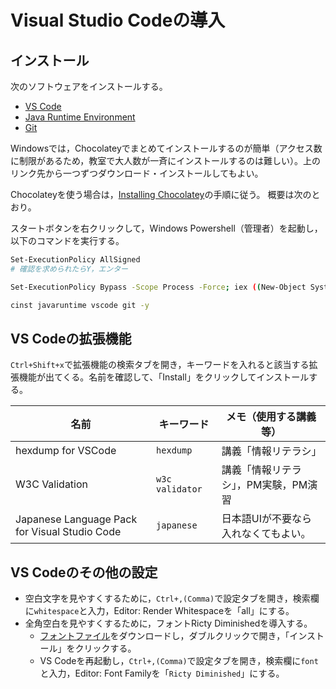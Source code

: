 # Visual Studio Codeの導入

## インストール

次のソフトウェアをインストールする。

* [VS Code](https://code.visualstudio.com/)
* [Java Runtime Environment](https://java.com/ja/download/)
* [Git](https://git-scm.com/downloads)

Windowsでは，Chocolateyでまとめてインストールするのが簡単（アクセス数に制限があるため，教室で大人数が一斉にインストールするのは難しい）。上のリンク先から一つずつダウンロード・インストールしてもよい。

Chocolateyを使う場合は，[Installing Chocolatey](https://chocolatey.org/install)の手順に従う。
概要は次のとおり。

スタートボタンを右クリックして，Windows Powershell（管理者）を起動し，以下のコマンドを実行する。

```bash
Set-ExecutionPolicy AllSigned
# 確認を求められたらY，エンター

Set-ExecutionPolicy Bypass -Scope Process -Force; iex ((New-Object System.Net.WebClient).DownloadString('https://chocolatey.org/install.ps1'))

cinst javaruntime vscode git -y
```

## VS Codeの拡張機能

`Ctrl+Shift+x`で拡張機能の検索タブを開き，キーワードを入れると該当する拡張機能が出てくる。名前を確認して、「Install」をクリックしてインストールする。

名前|キーワード|メモ（使用する講義等）
---|---|---
hexdump for VSCode|`hexdump`|講義「情報リテラシ」
W3C Validation|`w3c validator`|講義「情報リテラシ」，PM実験，PM演習
Japanese Language Pack for Visual Studio Code|`japanese`|日本語UIが不要なら入れなくてもよい。

## VS Codeのその他の設定

- 空白文字を見やすくするために，`Ctrl+,(Comma)`で設定タブを開き，検索欄に`whitespace`と入力，Editor: Render Whitespaceを「all」にする。
- 全角空白を見やすくするために，フォントRicty Diminishedを導入する。
    - [フォントファイル](https://github.com/edihbrandon/RictyDiminished/raw/master/RictyDiminished-Regular.ttf)をダウンロードし，ダブルクリックで開き，「インストール」をクリックする。
    - VS Codeを再起動し，`Ctrl+,(Comma)`で設定タブを開き，検索欄に`font`と入力，Editor: Font Familyを「`Ricty Diminished`」にする。
